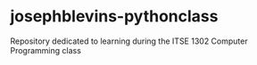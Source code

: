 # josephblevins-pythonclass

Repository dedicated to learning during the ITSE 1302 Computer Programming class
